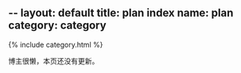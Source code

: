--
layout: default
title: plan index
name: plan
category: category
---
{% include category.html %}

博主很懒，本页还没有更新。

